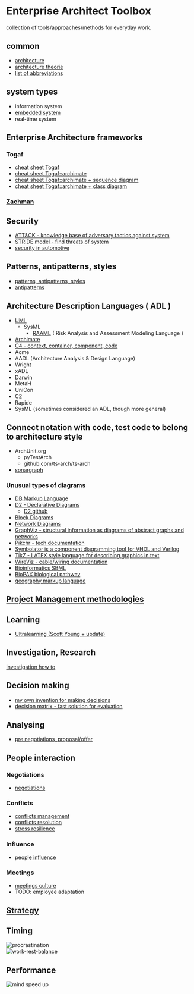 # Enterprise Architect Toolbox
collection of tools/approaches/methods for everyday work.

## common
* [architecture](./architecture-cheat-sheet.md)
* [architecture theorie](./architecture-theorie.md)
* [list of abbreviations](./abbreviations.md)

## system types
* information system
* [embedded system](./architecture-embedded.md)
* real-time system

## Enterprise Architecture frameworks

### Togaf
* [cheat sheet Togaf](./architecture-togaf-cheat-sheet.md)
* [cheat sheet Togaf::archimate](./architecture-togaf-cheat-sheet.md#archimate)
* [cheat sheet Togaf::archimate + sequence diagram](./architecture-togaf-cheat-sheet.md#archimate-with-sequence-diagram-my-own-invention)
* [cheat sheet Togaf::archimate + class diagram](./architecture-togaf-cheat-sheet.md#archimate-with-class-diagram-my-own-invention)

### [Zachman](./zachman.md)

## Security 
* [ATT&CK - knowledge base of adversary tactics against system](https://attack.mitre.org/)
* [STRIDE model - find threats of system](https://en.wikipedia.org/wiki/STRIDE_model)
* [security in automotive](cyber-security-auto.md)

## Patterns, antipatterns, styles
* [patterns, antipatterns, styles](./architecture-patterns.md) 
* [antipatterns](https://sourcemaking.com/antipatterns/software-architecture-antipatterns)

## Architecture Description Languages ( ADL )
- [UML](uml.md)
  - SysML
    - [RAAML](https://www.omg.org/spec/RAAML/1.0/About-RAAML) ( Risk Analysis and Assessment Modeling Language )
- [Archimate](./architecture-togaf-cheat-sheet.md#archimate)
- [C4 - context, container, component, code](https://c4model.com/)
- Acme
- AADL (Architecture Analysis & Design Language)
- Wright
- xADL
- Darwin
- MetaH
- UniCon
- C2
- Rapide
- SysML (sometimes considered an ADL, though more general)

## Connect notation with code, test code to belong to architecture style 
* ArchUnit.org
  * pyTestArch
  * github.com/ts-arch/ts-arch
* [sonargraph](https://hello2morrow.com/products/sonargraph/architect9)

### Unusual types of diagrams
- [DB Markup Language](https://dbml.dbdiagram.io/home)
- [D2 - Declarative Diagrams](https://d2lang.com/)
  - [D2 github](https://github.com/terrastruct/d2)
- [Block Diagrams](http://blockdiag.com/en/blockdiag/examples.html)
- [Network Diagrams](http://blockdiag.com/en/nwdiag/index.html)
- [GraphViz - structural information as diagrams of abstract graphs and networks](https://www.graphviz.org/)
- [Pikchr - tech documentation](https://pikchr.org/home/doc/trunk/doc/userman.md)
- [Symbolator is a component diagramming tool for VHDL and Verilog](https://kevinpt.github.io/symbolator/)
- [TikZ - LATEX style language for describing graphics in text](https://pgf-tikz.github.io/pgf/pgfmanual.pdf)
- [WireViz - cable/wiring documentation ](https://github.com/wireviz/WireViz)
- [Bioinformatics SBML](https://sbml.org/)
- [BioPAX biological pathway](https://www.biopax.org/)
- [geography markup language](https://www.ogc.org/standards/gml/)

## [Project Management methodologies](project-management-methodologies.md)

## Learning
* [Ultralearning (Scott Young + update)](./ultralearning.md)

## Investigation, Research 
[investigation how to](./investigation.md)

## Decision making
* [my own invention for making decisions](./decision-maker.md)
* [decision matrix - fast solution for evaluation](https://en.wikipedia.org/wiki/Decision_matrix)

## Analysing
* [pre negotiations, proposal/offer](./people-interactions/proposal-offer.md)

## People interaction
### Negotiations
* [negotiations](./people-interactions/negotiations.md)

### Conflicts
* [conflicts management](./people-interactions/conflict-management.md)
* [conflicts resolution](./people-interactions/conflict-resolution.md)
* [stress resilience](./people-interactions/stress-resilience.md)

### Influence 
* [people influence](./people-influence.md)

### Meetings
* [meetings culture](./meetings.md)  
* TODO: employee adaptation

## [Strategy](./strategy.md)

## Timing
![procrastination](https://i.postimg.cc/XqxR8YWY/procrastination.png)  
![work-rest-balance](https://i.postimg.cc/nzmV07Sc/work-rest-balance.png)  

## Performance
![mind speed up](https://i.postimg.cc/3JRVh772/mind-speedup.png)  
